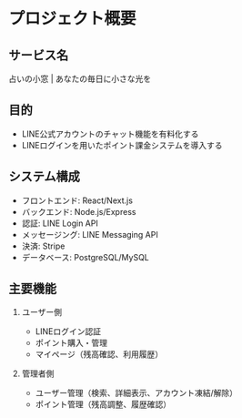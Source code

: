 # プロジェクト概要

## サービス名
占いの小窓 | あなたの毎日に小さな光を

## 目的
- LINE公式アカウントのチャット機能を有料化する
- LINEログインを用いたポイント課金システムを導入する

## システム構成
- フロントエンド: React/Next.js
- バックエンド: Node.js/Express
- 認証: LINE Login API
- メッセージング: LINE Messaging API
- 決済: Stripe
- データベース: PostgreSQL/MySQL

## 主要機能
1. ユーザー側
   - LINEログイン認証
   - ポイント購入・管理
   - マイページ（残高確認、利用履歴）
   
2. 管理者側
   - ユーザー管理（検索、詳細表示、アカウント凍結/解除）
   - ポイント管理（残高調整、履歴確認）